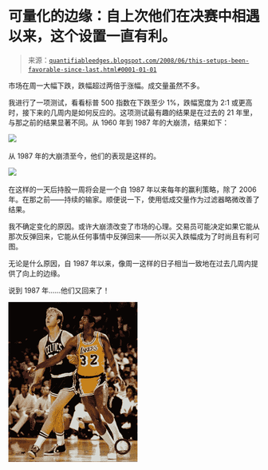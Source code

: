 <!--yml

分类：未分类

日期：2024-05-18 08:15:44

-->

# 可量化的边缘：自上次他们在决赛中相遇以来，这个设置一直有利。

> 来源：[`quantifiableedges.blogspot.com/2008/06/this-setups-been-favorable-since-last.html#0001-01-01`](http://quantifiableedges.blogspot.com/2008/06/this-setups-been-favorable-since-last.html#0001-01-01)

市场在周一大幅下跌，跌幅超过两倍于涨幅。成交量虽然不多。

我进行了一项测试，看看标普 500 指数在下跌至少 1%，跌幅宽度为 2:1 或更高时，接下来的几周内是如何反应的。这项测试最有趣的结果是在过去的 21 年里，与那之前的结果显著不同。从 1960 年到 1987 年的大崩溃，结果如下：

![](https://blogger.googleusercontent.com/img/b/R29vZ2xl/AVvXsEj3aAD9coU431CguMLUH_ZPikSBuChXDlbI0rII-1oYJehAp4ncglE9OO_c-21EZl0s7K5qF3SHPRdiGLs2kPXcZ_YhebBI6a7V_QraeWfCUs0YDGnalbQ0DOnV1F0rdM2JousqdHYJzAc/s1600-h/2008-6-3+drop+1960-1987.PNG)

从 1987 年的大崩溃至今，他们的表现是这样的。

![](https://blogger.googleusercontent.com/img/b/R29vZ2xl/AVvXsEgPex2zcVo2GrC09Zeu6z4oMWcTmvDLohfJJtY1gZNR-K0x3Fi2GA_FZmoTDCBYgvc__r2XMZ4JgH8hQYIj6D6enbfjKgwkoHh8nNbenchxy-9-tl2Ku5qArocu7wWoxkHB487qywkzNLg/s1600-h/2008-6-3+drop+1987-.PNG)

在这样的一天后持股一周将会是一个自 1987 年以来每年的赢利策略，除了 2006 年。在那之前——持续的输家。顺便说一下，使用低成交量作为过滤器略微改善了结果。

我不确定变化的原因。或许大崩溃改变了市场的心理。交易员可能决定如果它能从那次反弹回来，它能从任何事情中反弹回来——所以买入跌幅成为了时尚且有利可图。

无论是什么原因，自 1987 年以来，像周一这样的日子相当一致地在过去几周内提供了向上的边缘。

说到 1987 年……他们又回来了！

![](img/df05d1070868818c9ac29f8e67cf979d.png)
